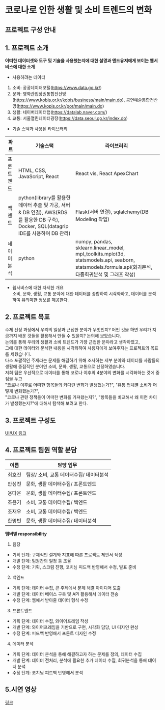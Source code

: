 # 코로나로 인한 생활 및 소비 트렌드의 변화

## 프로젝트 구성 안내


## 1. 프로젝트 소개

**어떠한 데이터셋와 도구 및 기술을 사용했는지에 대한 설명과 엔드유저에게 보이는 웹서비스에 대한 소개**
- 사용하려는 데이터
1. 소비: 공공데이터포털(https://www.data.go.kr/)
2. 문화: 영화관입장권통합전산망(https://www.kobis.or.kr/kobis/business/main/main.do), 공연예술통합전산망(https://www.kopis.or.kr/por/main/main.do)
3. 생활: 네이버데이터랩(https://datalab.naver.com/)
4. 교통: 서울열린테이터광장(https://data.seoul.go.kr/index.do)
- 기술 스택과 사용된 라이브러리

| 파트 | 기술스택 | 라이브러리 |
| ------ | ------ | ------ |
| 프론트엔드 | HTML, CSS, JavaScript, React | React vis, React ApexChart |
| 백엔드 | python(library를 활용한 데이터 추출 및 가공, 서버 & DB 연결), AWS(RDS를 활용한 DB 구축), Docker, SQL(datagrip IDE를 사용하여 DB 관리)  | Flask(서버 연결), sqlalchemy(DB Modeling 작업) |
| 데이터분석 | python | numpy, pandas, sklearn.linear_model, mpl_toolkits.mplot3d, statsmodels.api, seaborn, statsmodels.formula.api(회귀분석, 다중회귀분석 및 그래프 작성) |

- 웹서비스에 대한 자세한 개요                      
  소비, 문화, 생활, 교통 분야에 대한 데이터를 종합하여 시각화하고, 데이터를 분석하여 유의미한 정보를 제공한다.
## 2. 프로젝트 목표

주제 선정 과정에서 우리의 일상과 근접한 분야가 무엇인지? 어떤 것을 하면 우리가 지금까지 배운 것들을 활용해서 만들 수 있을지? 논의해 보았습니다.    
논의를 통해 우리의 생활과 소비 트렌드가 가장 근접한 분야라고 생각하였고,   
그에 대한 데이터와 분석한 내용을 시각화하여 사용자에게 보여주자는 프로젝트의 목표를 세웠습니다.   
다소 포괄적인 주제라는 문제를 해결하기 위해 조사하는 세부 분야와 데이터를 사람들의 생활에 중점적인 분야인 소비, 문화, 생활, 교통으로 선정하였습니다.   
저희 팀은 우선적으로 데이터를 통해 코로나 이후의 4분야의 변화를 시각화하는 것에 중점을 두고    
"코로나 이후로 어떠한 항목들의 커다란 변화가 발생했는가?", "유통 업체별 소비가 어떻게 변화했는가?",      
"코로나 관련 정책들이 어떠한 변화를 가져왔는지?", "항목들을 비교해서 왜 이런 차이가 발생했는지?"에 대해서 탐색해 보려고 한다.     


## 3. 프로젝트 구성도
 [UI/UX 링크](https://yeardream-gitlab.elice.io/yeardream-project/project-4/_service/-/tree/main/UI)

## 4. 프로젝트 팀원 역할 분담
| 이름 | 담당 업무 |
| ------ | ------ |
| 최호진 | 팀장/ 소비, 교통 데이터수집/ 데이터분석|
| 안성진 | 문화, 생활 데이터수집/ 프론트엔드 |
| 용다운 | 문화, 생활 데이터수집/ 프론트엔드 |
| 조윤기 | 소비, 교통 데이터수집/ 백엔드 |
| 조재우 | 소비, 교통 데이터수집/ 백엔드 |
| 한명빈 | 문화, 생활 데이터수집/ 데이터분석 |


**멤버별 responsibility**

1. 팀장 

- 기획 단계: 구체적인 설계와 지표에 따른 프로젝트 제안서 작성
- 개발 단계: 팀원간의 일정 등 조율
- 수정 단계: 기획, 스크럼 진행, 코치님 피드백 반영해서 수정, 발표 준비

2. 백엔드 

- 기획 단계: 데이터 수집, 큰 주제에서 문제 해결 아이디어 도출
- 개발 단계: 데이터 베이스 구축 및 API 활용해서 데이터 전송
- 수정 단계: 웹에서 받아줄 데이터 형식 수정

3. 프론트엔드

- 기획 단계: 데이터 수집, 와이어프레임 작성
- 개발 단계: 와이어프레임을 기반으로 구현, 시각화 담당, UI 디자인 완성
- 수정 단계: 피드백 반영해서 프론트 디자인 수정

4. 데이터 분석

- 기획 단계: 데이터 분석을 통해 해결하고자 하는 문제를 정의, 데이터 수집
- 개발 단계: 데이터 전처리, 분석에 필요한 추가 데이터 수집, 회귀분석을 통해 데이터 분석
- 수정 단계: 코치님 피드백 반영해서 분석

## 5.시연 영상
[링크](https://www.youtube.com/watch?v=BDVWHWu9qGs)

